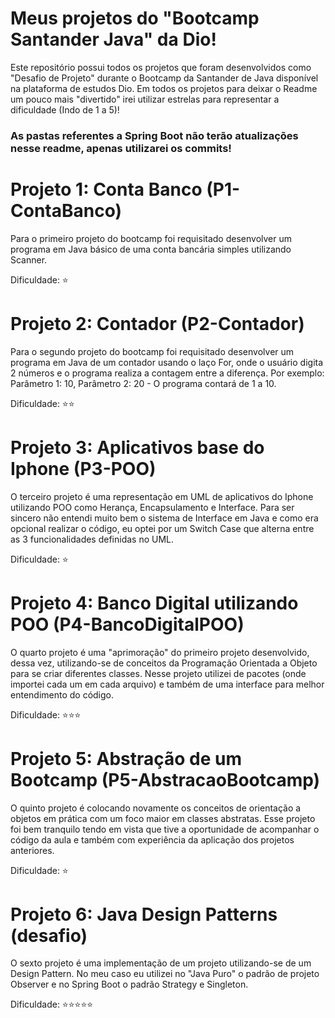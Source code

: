 # Meus projetos do "Bootcamp Santander Java" da Dio!
Este repositório possui todos os projetos que foram desenvolvidos como "Desafio de Projeto" durante o Bootcamp da Santander de Java disponível na plataforma de estudos Dio.
Em todos os projetos para deixar o Readme um pouco mais "divertido" irei utilizar estrelas para representar a dificuldade (Indo de 1 a 5)!

### As pastas referentes a Spring Boot não terão atualizações nesse readme, apenas utilizarei os commits!

# Projeto 1: Conta Banco (P1-ContaBanco)
Para o primeiro projeto do bootcamp foi requisitado desenvolver um programa em Java básico de uma conta bancária simples utilizando Scanner.

Dificuldade: ⭐

# Projeto 2: Contador (P2-Contador)
Para o segundo projeto do bootcamp foi requisitado desenvolver um programa em Java de um contador usando o laço For, onde o usuário digita 2 números e o programa realiza a contagem entre a diferença. Por exemplo: Parâmetro 1: 10, Parâmetro 2: 20 - O programa contará de 1 a 10.

Dificuldade: ⭐⭐

# Projeto 3: Aplicativos base do Iphone (P3-POO)
O terceiro projeto é uma representação em UML de aplicativos do Iphone utilizando POO como Herança, Encapsulamento e Interface. Para ser sincero não entendi muito bem o sistema de Interface em Java e como era opcional realizar o código, eu optei por um Switch Case que alterna entre as 3 funcionalidades definidas no UML.

Dificuldade: ⭐

# Projeto 4: Banco Digital utilizando POO (P4-BancoDigitalPOO)
O quarto projeto é uma "aprimoração" do primeiro projeto desenvolvido, dessa vez, utilizando-se de conceitos da Programação Orientada a Objeto para se criar diferentes classes. Nesse projeto utilizei de pacotes (onde importei cada um em cada arquivo) e também de uma interface para melhor entendimento do código.

Dificuldade: ⭐⭐⭐

# Projeto 5: Abstração de um Bootcamp (P5-AbstracaoBootcamp)
O quinto projeto é colocando novamente os conceitos de orientação a objetos em prática com um foco maior em classes abstratas. Esse projeto foi bem tranquilo tendo em vista que tive a oportunidade de acompanhar o código da aula e também com experiência da aplicação dos projetos anteriores.

Dificuldade: ⭐

# Projeto 6: Java Design Patterns (desafio)
O sexto projeto é uma implementação de um projeto utilizando-se de um Design Pattern. No meu caso eu utilizei no "Java Puro" o padrão de projeto Observer e no Spring Boot o padrão Strategy e Singleton.

Dificuldade: ⭐⭐⭐⭐⭐